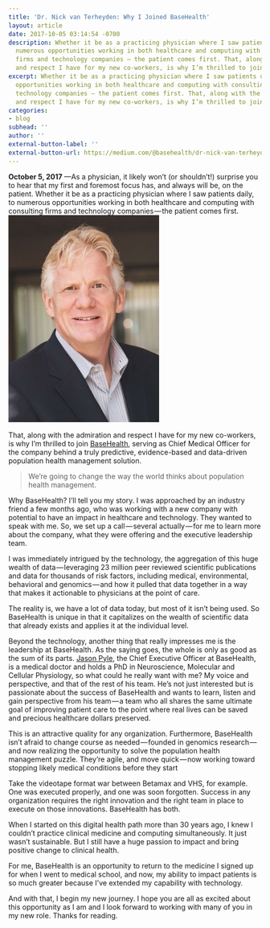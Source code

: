 ```yaml
---
title: 'Dr. Nick van Terheyden: Why I Joined BaseHealth'
layout: article
date: 2017-10-05 03:14:54 -0700
description: Whether it be as a practicing physician where I saw patients daily, to
  numerous opportunities working in both healthcare and computing with consulting
  firms and technology companies — the patient comes first. That, along with the admiration
  and respect I have for my new co-workers, is why I’m thrilled to join BaseHealth.
excerpt: Whether it be as a practicing physician where I saw patients daily, to numerous
  opportunities working in both healthcare and computing with consulting firms and
  technology companies — the patient comes first. That, along with the admiration
  and respect I have for my new co-workers, is why I’m thrilled to join BaseHealth.
categories:
- blog
subhead: ''
author: ''
external-button-label: ''
external-button-url: https://medium.com/@basehealth/dr-nick-van-terheyden-why-i-joined-basehealth-afc049db54be?source=user_profile---------11----------------
---
```

**October 5, 2017** —As a physician, it likely won’t (or shouldn’t!) surprise you to hear that my first and foremost focus has, and always will be, on the patient. Whether it be as a practicing physician where I saw patients daily, to numerous opportunities working in both healthcare and computing with consulting firms and technology companies — the patient comes first.![ “We’re going to change the way the world thinks about population health management.” — Dr. Nick van Terheyden, Chief Medical Officer, BaseHealth](/uploads/2018/01/02/NickvanTerheyden.jpeg " “We’re going to change the way the world thinks about population health management.” — Dr. Nick van Terheyden, Chief Medical Officer, BaseHealth")

That, along with the admiration and respect I have for my new co-workers, is why I’m thrilled to join [BaseHealth](http://www.basehealth.com/), serving as Chief Medical Officer for the company behind a truly predictive, evidence-based and data-driven population health management solution.

> We’re going to change the way the world thinks about population health management.

Why BaseHealth? I’ll tell you my story. I was approached by an industry friend a few months ago, who was working with a new company with potential to have an impact in healthcare and technology. They wanted to speak with me. So, we set up a call — several actually — for me to learn more about the company, what they were offering and the executive leadership team.

I was immediately intrigued by the technology, the aggregation of this huge wealth of data — leveraging 23 million peer reviewed scientific publications and data for thousands of risk factors, including medical, environmental, behavioral and genomics — and how it pulled that data together in a way that makes it actionable to physicians at the point of care.

The reality is, we have a lot of data today, but most of it isn’t being used. So BaseHealth is unique in that it capitalizes on the wealth of scientific data that already exists and applies it at the individual level.

Beyond the technology, another thing that really impresses me is the leadership at BaseHealth. As the saying goes, the whole is only as good as the sum of its parts. [Jason Pyle](https://www.linkedin.com/in/jason-pyle-551127/), the Chief Executive Officer at BaseHealth, is a medical doctor and holds a PhD in Neuroscience, Molecular and Cellular Physiology, so what could he really want with me? My voice and perspective, and that of the rest of his team. He’s not just interested but is passionate about the success of BaseHealth and wants to learn, listen and gain perspective from his team — a team who all shares the same ultimate goal of improving patient care to the point where real lives can be saved and precious healthcare dollars preserved.

This is an attractive quality for any organization. Furthermore, BaseHealth isn’t afraid to change course as needed — founded in genomics research — and now realizing the opportunity to solve the population health management puzzle. They’re agile, and move quick — now working toward stopping likely medical conditions before they start

Take the videotape format war between Betamax and VHS, for example. One was executed properly, and one was soon forgotten. Success in any organization requires the right innovation and the right team in place to execute on those innovations. BaseHealth has both.

When I started on this digital health path more than 30 years ago, I knew I couldn’t practice clinical medicine and computing simultaneously. It just wasn’t sustainable. But I still have a huge passion to impact and bring positive change to clinical health.

For me, BaseHealth is an opportunity to return to the medicine I signed up for when I went to medical school, and now, my ability to impact patients is so much greater because I’ve extended my capability with technology.

And with that, I begin my new journey. I hope you are all as excited about this opportunity as I am and I look forward to working with many of you in my new role. Thanks for reading.